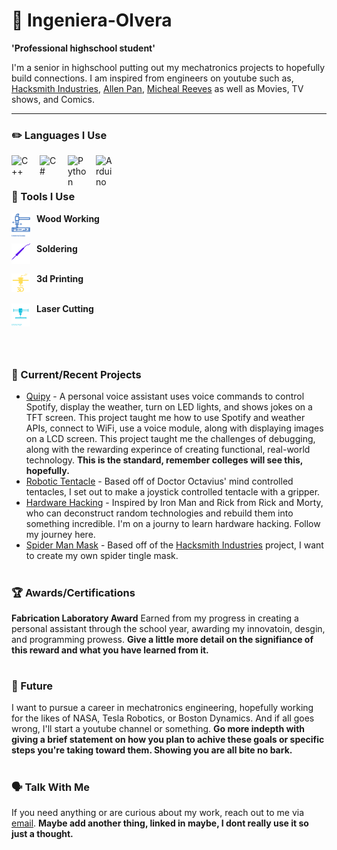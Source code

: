 # 🥐 Ingeniera-Olvera


**'Professional highschool student'**


I'm a senior in highschool putting out my mechatronics projects to hopefully build connections. I am inspired from engineers on youtube such as, [Hacksmith Industries](https://www.youtube.com/channel/UCjgpFI5dU-D1-kh9H1muoxQ), [Allen Pan](https://www.youtube.com/@allenpan), [Micheal Reeves](https://www.youtube.com/@MichaelReeves) as well as Movies, TV shows, and Comics.

---

### ✏️ Languages I Use

<img align="left" alt="C++" width="30px" style="padding-right:15px;" src="https://cdn.jsdelivr.net/gh/devicons/devicon@latest/icons/cplusplus/cplusplus-plain.svg" />

<img align="left" alt="C#" width="30px" style="padding-right:15px;" src="https://cdn.jsdelivr.net/gh/devicons/devicon@latest/icons/csharp/csharp-plain.svg" />

<img align="left" alt="Python" width="30px" style="padding-right:15px;" src="https://cdn.jsdelivr.net/gh/devicons/devicon@latest/icons/python/python-original.svg" />

<img align="left" alt="Arduino" width="30px" style="padding-right:15px;" src="https://cdn.jsdelivr.net/gh/devicons/devicon@latest/icons/arduino/arduino-original.svg" />


<br/>


#

### 🔧 Tools I Use


**Wood Working** 
<img align="left" alt="Wood Working" width="30px" style="padding-right:10px;" src="https://raw.githubusercontent.com/Ingenieria-Olvera/Ingenieria-olvera/main/Hammer%2Bnail.svg" /> 
<br/><br/>

**Soldering** 
<img align="left" alt="Soldering" width="30px" style="padding-right:10px;" src="https://raw.githubusercontent.com/Ingenieria-Olvera/Ingenieria-olvera/main/soldering_iron.svg" />
<br/><br/>

**3d Printing** 
<img align="left" alt="3d Printing" width="30px" style="padding-right:10px;" src="https://raw.githubusercontent.com/Ingenieria-Olvera/Ingenieria-olvera/main/3d_printer.svg" />
<br/><br/>

**Laser Cutting** 
<img align="left" alt="Laser Cutter" width="30px" style="padding-right:10px;" src="https://raw.githubusercontent.com/Ingenieria-Olvera/Ingenieria-olvera/main/lasar_cutter.svg" />
<br/><br/>

<br/>

#

### 📂 Current/Recent Projects
- [Quipy](https://github.com/Qco-t/Quipy) - A personal voice assistant uses voice commands to control Spotify, display the weather, turn on LED lights, and shows jokes on a TFT screen. This project taught me how to use Spotify and weather APIs, connect to WiFi, use a voice module, along with displaying images on a LCD screen. This project taught me the challenges of debugging, along with the rewarding experince of creating functional, real-world technology. **This is the standard, remember colleges will see this, hopefully.**
- [Robotic Tentacle](https://github.com/Qco-t/Tentacle-project) - Based off of Doctor Octavius' mind controlled tentacles, I set out to make a joystick controlled tentacle with a gripper.
- [Hardware Hacking](https://github.com/Qco-t/Hardware_hacking) - Inspired by Iron Man and Rick from Rick and Morty, who can deconstruct random technologies and rebuild them into something incredible. I'm on a journy to learn hardware hacking. Follow my journey here.
- [Spider Man Mask](https://github.com/Qco-t/Spider-Tingle) - Based off of the [Hacksmith Industries](https://www.youtube.com/watch?v=YQgWBzY1hR0) project, I want to create my own spider tingle mask.

#

### 🏆 Awards/Certifications
**Fabrication Laboratory Award** Earned from my progress in creating a personal assistant through the school year, awarding my innovatoin, desgin, and programming prowess.
**Give a little more detail on the signifiance of this reward and what you have learned from it.**

#

### 🔮 Future
I want to pursue a career in mechatronics engineering, hopefully working for the likes of NASA, Tesla Robotics, or Boston Dynamics. 
And if all goes wrong, I'll start a youtube channel or something. **Go more indepth with giving a brief statement on how you plan to achive these goals or specific steps you're taking toward them. Showing you are all bite no bark.**

#


### 🗣️ Talk With Me
If you need anything or are curious about my work, reach out to me via [email](mailto:jonnyolv102306@gmail.com).
**Maybe add another thing, linked in maybe, I dont really use it so just a thought.**
          

